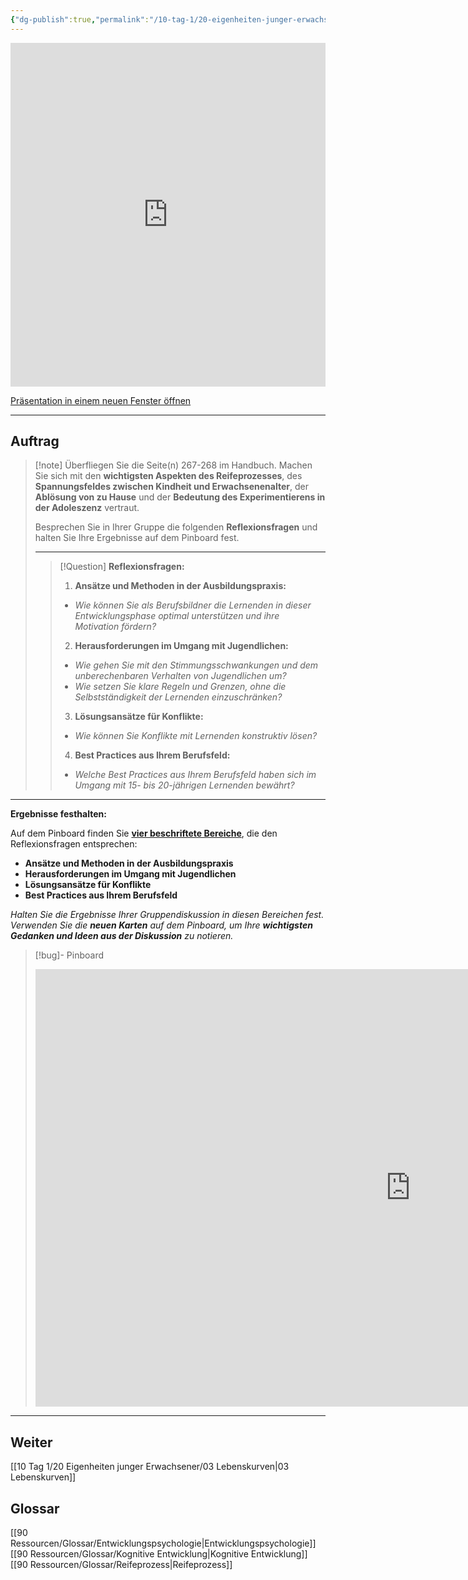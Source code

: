 ```yaml
---
{"dg-publish":true,"permalink":"/10-tag-1/20-eigenheiten-junger-erwachsener/02-herausforderungen-und-chancen/","noteIcon":""}
---
```



<iframe src="https://aburossi.github.io/prezi/BBK/eigenheiten/#/" style="border:0px #ffffff none;" name="myiFrame" scrolling="no" frameborder="1" marginheight="0px" marginwidth="0px" height="550px" width="100%" allowfullscreen></iframe>

[Präsentation in einem neuen Fenster öffnen](https://aburossi.github.io/prezi/BBK/eigenheiten)

---
## Auftrag

>[!note] Überfliegen Sie die Seite(n) 267-268 im Handbuch. Machen Sie sich mit den **wichtigsten Aspekten des Reifeprozesses**, des **Spannungsfeldes zwischen Kindheit und Erwachsenenalter**, der **Ablösung von zu Hause** und der **Bedeutung des Experimentierens in der Adoleszenz** vertraut.
>
>Besprechen Sie in Ihrer Gruppe die folgenden **Reflexionsfragen** und halten Sie Ihre Ergebnisse auf dem Pinboard fest.
>
>---
>
>>[!Question] **Reflexionsfragen:**
>>
>>1. **Ansätze und Methoden in der Ausbildungspraxis:**
>>   - *Wie können Sie als Berufsbildner die Lernenden in dieser Entwicklungsphase optimal unterstützen und ihre Motivation fördern?*
>>
>>2. **Herausforderungen im Umgang mit Jugendlichen:**
>>   - *Wie gehen Sie mit den Stimmungsschwankungen und dem unberechenbaren Verhalten von Jugendlichen um?*
>>   - *Wie setzen Sie klare Regeln und Grenzen, ohne die Selbstständigkeit der Lernenden einzuschränken?*
>>
>>3. **Lösungsansätze für Konflikte:**
>>   - *Wie können Sie Konflikte mit Lernenden konstruktiv lösen?*
>>
>>4. **Best Practices aus Ihrem Berufsfeld:**
>>   - *Welche Best Practices aus Ihrem Berufsfeld haben sich im Umgang mit 15- bis 20-jährigen Lernenden bewährt?*

---

**Ergebnisse festhalten:**

Auf dem Pinboard finden Sie **[vier beschriftete Bereiche](https://tools.fobizz.com/pinboard/public_boards/a9d339a9-054f-4a8c-a319-61304fd5a8e5?token=830e6af7c1488139695d8ef4536b670b)**, die den Reflexionsfragen entsprechen:

- **Ansätze und Methoden in der Ausbildungspraxis**
- **Herausforderungen im Umgang mit Jugendlichen**
- **Lösungsansätze für Konflikte**
- **Best Practices aus Ihrem Berufsfeld**

*Halten Sie die Ergebnisse Ihrer Gruppendiskussion in diesen Bereichen fest. Verwenden Sie die **neuen Karten** auf dem Pinboard, um Ihre **wichtigsten Gedanken und Ideen aus der Diskussion** zu notieren.*

>[!bug]- Pinboard
><iframe src="https://tools.fobizz.com/pinboard/public_boards/a9d339a9-054f-4a8c-a319-61304fd5a8e5?token=830e6af7c1488139695d8ef4536b670b" style="border:0px #ffffff none;" name="myiFrame" scrolling="no" frameborder="1" marginheight="0px" marginwidth="0px" height="700px" width="1200px" allowfullscreen></iframe>

---
## Weiter
[[10 Tag 1/20 Eigenheiten junger Erwachsener/03 Lebenskurven\|03 Lebenskurven]]

## Glossar
[[90 Ressourcen/Glossar/Entwicklungspsychologie\|Entwicklungspsychologie]]
[[90 Ressourcen/Glossar/Kognitive Entwicklung\|Kognitive Entwicklung]]
[[90 Ressourcen/Glossar/Reifeprozess\|Reifeprozess]]

